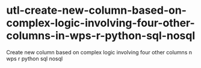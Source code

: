 # utl-create-new-column-based-on-complex-logic-involving-four-other-columns-in-wps-r-python-sql-nosql
Create new column based on complex logic involving four other columns n wps r python sql nosql
